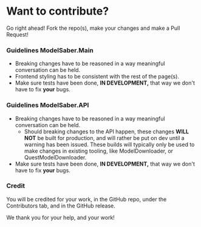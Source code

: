 # Want to contribute?

Go right ahead! Fork the repo(s), make your changes and make a Pull Request!

### Guidelines ModelSaber.Main
  * Breaking changes have to be reasoned in a way meaningful conversation can be held.
  * Frontend styling has to be consistent with the rest of the page(s).
  * Make sure tests have been done, **IN DEVELOPMENT,** that way we don't have to fix **your** bugs.
  
### Guidelines ModelSaber.API
  * Breaking changes have to be reasoned in a way meaningful conversation can be held.
    * Should breaking changes to the API happen, these changes **WILL NOT** be built for production, and will rather be put on dev until a warning has been issued. 
      These builds will typically only be used to make changes in existing tooling, like ModelDownloader, or QuestModelDownloader.
  * Make sure tests have been done, **IN DEVELOPMENT,** that way we don't have to fix **your** bugs.
  
### Credit

You will be credited for your work, in the GitHub repo, under the Contributors tab, and in the GitHub release.

We thank you for your help, and your work!
